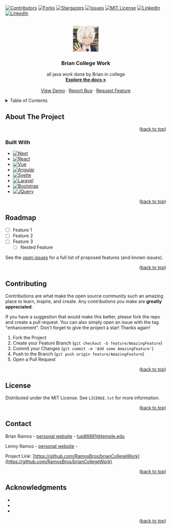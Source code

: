 <!-- Improved compatibility of back to top link: See: https://github.com/othneildrew/Best-README-Template/pull/73 -->
<a name="readme-top"></a>
<!--
*** Thanks for checking out the Best-README-Template. If you have a suggestion
*** that would make this better, please fork the repo and create a pull request
*** or simply open an issue with the tag "enhancement".
*** Don't forget to give the project a star!
*** Thanks again! Now go create something AMAZING! :D
-->



<!-- PROJECT SHIELDS -->
<!--
*** I'm using markdown "reference style" links for readability.
*** Reference links are enclosed in brackets [ ] instead of parentheses ( ).
*** See the bottom of this document for the declaration of the reference variables
*** for contributors-url, forks-url, etc. This is an optional, concise syntax you may use.
*** https://www.markdownguide.org/basic-syntax/#reference-style-links
-->
[![Contributors][contributors-shield]](https://github.com/RamosBros/brianCollegeWork/graphs/contributors)
[![Forks][forks-shield]](https://github.com/RamosBros/brianCollegeWork/network/members)
[![Stargazers][stars-shield]](https://github.com/RamosBros/brianCollegeWork/stargazers)
[![Issues][issues-shield]](https://github.com/RamosBros/brianCollegeWork/issues)
[![MIT License][license-shield]]()
[![LinkedIn][linkedin-shield]](https://www.linkedin.com/in/brianramos1/)
[![LinkedIn][linkedin-shield]](https://www.linkedin.com/in/lennyramos/)



<!-- PROJECT LOGO -->
<br />
<div align="center">
  <a href="https://github.com/RamosBros/brianCollegeWork">
    <img src="resources/images/kuga.jpg" alt="Logo" width="80" height="80">
  </a>

<h3 align="center">Brian College Work</h3>

  <p align="center">
    
all java work done by Brian in college
<br />
<a href="https://github.com/RamosBros/brianCollegeWork"><strong>Explore the docs »</strong></a>
<br />
<br />
<a href="https://github.com/RamosBros/brianCollegeWork">View Demo</a>
·
<a href="https://github.com/RamosBros/brianCollegeWork/issues">Report Bug</a>
·
<a href="https://github.com/RamosBros/brianCollegeWork/issues">Request Feature</a>
  </p>
</div>



<!-- TABLE OF CONTENTS -->
<details>
  <summary>Table of Contents</summary>
  <ol>
    <li>
      <a href="#about-the-project">About The Project</a>
      <ul>
        <li><a href="#built-with">Built With</a></li>
      </ul>
    </li>
    <li>
      <a href="#getting-started">Getting Started</a>
      <ul>
        <li><a href="#prerequisites">Prerequisites</a></li>
        <li><a href="#installation">Installation</a></li>
      </ul>
    </li>
    <li><a href="#usage">Usage</a></li>
    <li><a href="#roadmap">Roadmap</a></li>
    <li><a href="#contributing">Contributing</a></li>
    <li><a href="#license">License</a></li>
    <li><a href="#contact">Contact</a></li>
    <li><a href="#acknowledgments">Acknowledgments</a></li>
  </ol>
</details>



<!-- ABOUT THE PROJECT -->

## About The Project

[//]: # ([![Product Name Screen Shot]&#40;&#41;[product-screenshot]]&#40;https://example.com&#41;)

[//]: # (Here's a blank template to get started: To avoid retyping too much info. Do a search and replace with your text editor)

[//]: # (for the following: `github_username`, `repo_name`, `twitter_handle`, `linkedin_username`, `email_client`, `email`)

[//]: # (, `project_title`, `project_description`)

<p align="right">(<a href="#readme-top">back to top</a>)</p>

### Built With

* [![Next][Next.js]][Next-url]
* [![React][React.js]][React-url]
* [![Vue][Vue.js]][Vue-url]
* [![Angular][Angular.io]][Angular-url]
* [![Svelte][Svelte.dev]][Svelte-url]
* [![Laravel][Laravel.com]][Laravel-url]
* [![Bootstrap][Bootstrap.com]][Bootstrap-url]
* [![JQuery][JQuery.com]][JQuery-url]

<p align="right">(<a href="#readme-top">back to top</a>)</p>



<!-- GETTING STARTED -->

[//]: # (## Getting Started)

[//]: # ()
[//]: # (This is an example of how you may give instructions on setting up your project locally.)

[//]: # (To get a local copy up and running follow these simple example steps.)

[//]: # ()
[//]: # (### Prerequisites)

[//]: # ()
[//]: # (This is an example of how to list things you need to use the software and how to install them.)

[//]: # ()
[//]: # (* npm)

[//]: # (  ```sh)

[//]: # (  npm install npm@latest -g)

[//]: # (  ```)

[//]: # ()
[//]: # (### Installation)

[//]: # ()
[//]: # (1. Get a free API Key at [https://example.com]&#40;https://example.com&#41;)

[//]: # (2. Clone the repo)

[//]: # (   ```sh)

[//]: # (   git clone https://github.com/github_username/repo_name.git)

[//]: # (   ```)

[//]: # (3. Install NPM packages)

[//]: # (   ```sh)

[//]: # (   npm install)

[//]: # (   ```)

[//]: # (4. Enter your API in `config.js`)

[//]: # (   ```js)

[//]: # (   const API_KEY = 'ENTER YOUR API';)

[//]: # (   ```)

[//]: # ()
[//]: # (<p align="right">&#40;<a href="#readme-top">back to top</a>&#41;</p>)

[//]: # ()


[//]: # (<!-- USAGE EXAMPLES -->)

[//]: # ()
[//]: # (## Usage)

[//]: # ()
[//]: # (Use this space to show useful examples of how a project can be used. Additional screenshots, code examples and demos)

[//]: # (work well in this space. You may also link to more resources.)

[//]: # ()
[//]: # (_For more examples, please refer to the [Documentation]&#40;https://example.com&#41;_)

[//]: # ()
[//]: # (<p align="right">&#40;<a href="#readme-top">back to top</a>&#41;</p>)

[//]: # ()


<!-- ROADMAP -->

## Roadmap

- [ ] Feature 1
- [ ] Feature 2
- [ ] Feature 3
    - [ ] Nested Feature

See the [open issues](https://github.com/RamosBros/brianCollegeWork/issues) for a full list of proposed features (and
known issues).

<p align="right">(<a href="#readme-top">back to top</a>)</p>



<!-- CONTRIBUTING -->

## Contributing

Contributions are what make the open source community such an amazing place to learn, inspire, and create. Any
contributions you make are **greatly appreciated**.

If you have a suggestion that would make this better, please fork the repo and create a pull request. You can also
simply open an issue with the tag "enhancement".
Don't forget to give the project a star! Thanks again!

1. Fork the Project
2. Create your Feature Branch (`git checkout -b feature/AmazingFeature`)
3. Commit your Changes (`git commit -m 'Add some AmazingFeature'`)
4. Push to the Branch (`git push origin feature/AmazingFeature`)
5. Open a Pull Request

<p align="right">(<a href="#readme-top">back to top</a>)</p>



<!-- LICENSE -->

## License

Distributed under the MIT License. See `LICENSE.txt` for more information.

<p align="right">(<a href="#readme-top">back to top</a>)</p>



<!-- CONTACT -->

## Contact

Brian Ramos - [personal website](BrianEBranch.github.io) - tup86891@temple.edu

Lenny Ramos - [personal website](https://lennyramos.com/Home) - <!-- add whatever email/link here leonard: email@email_client.com -->

Project Link: [https://github.com/RamosBros/brianCollegeWork](https://github.com/RamosBros/brianCollegeWork)

<p align="right">(<a href="#readme-top">back to top</a>)</p>



<!-- ACKNOWLEDGMENTS -->

## Acknowledgments

* []()
* []()
* []()

<p align="right">(<a href="#readme-top">back to top</a>)</p>



<!-- MARKDOWN LINKS & IMAGES -->
<!-- https://www.markdownguide.org/basic-syntax/#reference-style-links -->

[contributors-shield]: https://img.shields.io/github/contributors/github_username/repo_name.svg?style=for-the-badge

[contributors-url]: https://github.com/github_username/repo_name/graphs/contributors

[forks-shield]: https://img.shields.io/github/forks/github_username/repo_name.svg?style=for-the-badge

[forks-url]: https://github.com/github_username/repo_name/network/members

[stars-shield]: https://img.shields.io/github/stars/github_username/repo_name.svg?style=for-the-badge

[stars-url]: https://github.com/github_username/repo_name/stargazers

[issues-shield]: https://img.shields.io/github/issues/github_username/repo_name.svg?style=for-the-badge

[issues-url]: https://github.com/github_username/repo_name/issues

[license-shield]: https://img.shields.io/github/license/github_username/repo_name.svg?style=for-the-badge

[license-url]: https://github.com/github_username/repo_name/blob/master/LICENSE.txt

[linkedin-shield]: https://img.shields.io/badge/-LinkedIn-black.svg?style=for-the-badge&logo=linkedin&colorB=555

[linkedin-url]: https://linkedin.com/in/linkedin_username

[product-screenshot]: images/screenshot.png

[Next.js]: https://img.shields.io/badge/next.js-000000?style=for-the-badge&logo=nextdotjs&logoColor=white

[Next-url]: https://nextjs.org/

[React.js]: https://img.shields.io/badge/React-20232A?style=for-the-badge&logo=react&logoColor=61DAFB

[React-url]: https://reactjs.org/

[Vue.js]: https://img.shields.io/badge/Vue.js-35495E?style=for-the-badge&logo=vuedotjs&logoColor=4FC08D

[Vue-url]: https://vuejs.org/

[Angular.io]: https://img.shields.io/badge/Angular-DD0031?style=for-the-badge&logo=angular&logoColor=white

[Angular-url]: https://angular.io/

[Svelte.dev]: https://img.shields.io/badge/Svelte-4A4A55?style=for-the-badge&logo=svelte&logoColor=FF3E00

[Svelte-url]: https://svelte.dev/

[Laravel.com]: https://img.shields.io/badge/Laravel-FF2D20?style=for-the-badge&logo=laravel&logoColor=white

[Laravel-url]: https://laravel.com

[Bootstrap.com]: https://img.shields.io/badge/Bootstrap-563D7C?style=for-the-badge&logo=bootstrap&logoColor=white

[Bootstrap-url]: https://getbootstrap.com

[JQuery.com]: https://img.shields.io/badge/jQuery-0769AD?style=for-the-badge&logo=jquery&logoColor=white

[JQuery-url]: https://jquery.com 